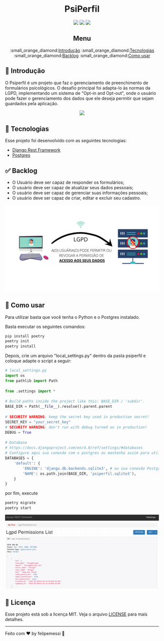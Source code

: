 <div align="center">
  <h1>PsiPerfil</h1>

  <img src="https://img.shields.io/badge/Python-14354C?style=for-the-badge&logo=python&logoColor=white">
  <img src="https://img.shields.io/badge/Django-092E20?style=for-the-badge&logo=django&logoColor=white">
  <img src="https://img.shields.io/badge/PostgreSQL-316192?style=for-the-badge&logo=postgresql&logoColor=white">

  <h2>Menu</h2>
  <p>
    :small_orange_diamond:<a href="#introducao">Introdução</a>
    :small_orange_diamond:<a href="#tecnologias">Tecnologias</a>
    :small_orange_diamond:<a href="#backlog">Backlog</a>
    :small_orange_diamond:<a href="#comousar">Como usar</a>
  </p>
</div>

<a name="introducao"></a>
## :dart: Introdução

O Psiperfil é um projeto que faz o gerenciamento de preenchimento de formulários psicológicos. 
O desafio principal foi adapta-lo às normas da LGPD, implementando um sistema de "Opt-in and Opt-out", 
onde o usuário pode fazer o gerenciamento dos dados que ele deseja permitir que sejam guardados pela 
aplicação.

<div align="center">
  <img src="https://img.shields.io/badge/Python-14354C?style=for-the-badge&logo=python&logoColor=white">
</div>

## :rocket: Tecnologias

Esse projeto foi desenvolvido com as seguintes tecnologias:

- [Django Rest Framework](https://www.django-rest-framework.org/)
- [Postgres](https://www.postgresql.org/)

## :white_check_mark: Backlog

- O Usuário deve ser capaz de responder os formulários;
- O usuário deve ser capaz de atualizar seus dados pessoais;
- O usuário deve ser capaz de gerenciar suas informações pessoais;
- O usuário deve ser capaz de criar, editar e excluir seu cadastro.

<div align="center">
  <img src="https://github.com/felipemessi/psiperfil/blob/main/.github/LGPD.jpg">
</div>

## 🔖 Como usar

Para utilizar basta que você tenha o Python e o Postgres instalado.

Basta executar os seguintes comandos:

```python
pip install poetry
poetry init
poetry install
```

Depois, crie um arquivo "local_settings.py" dentro da pasta psiperfil e coloque adapte o script a seguir:

```python
# local_settings.py
import os
from pathlib import Path

from .settings import *

# Build paths inside the project like this: BASE_DIR / 'subdir'.
BASE_DIR = Path(__file__).resolve().parent.parent

# SECURITY WARNING: keep the secret key used in production secret!
SECRET_KEY = "your_secret_key"
# SECURITY WARNING: don't run with debug turned on in production!
DEBUG = True

# Database
# https://docs.djangoproject.com/en/4.0/ref/settings/#databases
# Configure aqui sua conexão com o postgres ou mantenha assim para utilizar o sqlite3
DATABASES = { 
    'default': {
        'ENGINE': 'django.db.backends.sqlite3', # ou sua conexão Postgres
        'NAME': os.path.join(BASE_DIR, 'psiperfil.sqlite3'),
    }
}
```

por fim, execute

```python
poetry migrate
poetry start
```

<div align="center">
  <img src="https://github.com/felipemessi/psiperfil/blob/main/.github/api_psiperfil.png">
</div>


## :memo: Licença

Esse projeto está sob a licença MIT. Veja o arquivo [LICENSE](LICENSE.md) para mais detalhes.

---

Feito com ♥ by felipemessi :wave:

